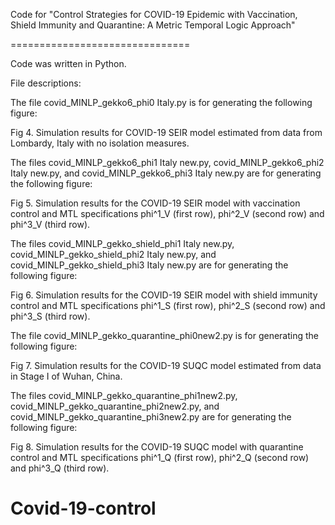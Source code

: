 Code for "Control Strategies for COVID-19 Epidemic with Vaccination, Shield Immunity and Quarantine: A Metric Temporal Logic Approach"

===============================

Code was written in Python.

File descriptions: 


The file covid_MINLP_gekko6_phi0 Italy.py is for generating the following figure:

Fig 4. Simulation results for COVID-19 SEIR model estimated from data from
Lombardy, Italy with no isolation measures.



The files covid_MINLP_gekko6_phi1 Italy new.py, covid_MINLP_gekko6_phi2 Italy new.py, and covid_MINLP_gekko6_phi3 Italy new.py are for generating the following figure:

Fig 5. Simulation results for the COVID-19 SEIR model with vaccination control and
MTL specifications phi^1_V (first row), phi^2_V (second row) and phi^3_V (third row).  



The files covid_MINLP_gekko_shield_phi1 Italy new.py, covid_MINLP_gekko_shield_phi2 Italy new.py, and covid_MINLP_gekko_shield_phi3 Italy new.py are for generating the following figure:

Fig 6. Simulation results for the COVID-19 SEIR model with shield immunity control
and MTL specifications phi^1_S (first row), phi^2_S (second row) and phi^3_S (third row).  



The file covid_MINLP_gekko_quarantine_phi0new2.py is for generating the following figure:

Fig 7. Simulation results for the COVID-19 SUQC model estimated from data in Stage
I of Wuhan, China.



The files covid_MINLP_gekko_quarantine_phi1new2.py, covid_MINLP_gekko_quarantine_phi2new2.py, and covid_MINLP_gekko_quarantine_phi3new2.py are for generating the following figure:

Fig 8. Simulation results for the COVID-19 SUQC model with quarantine control and
MTL specifications phi^1_Q (first row), phi^2_Q (second row) and phi^3_Q (third row).  





# Covid-19-control
